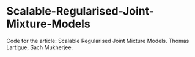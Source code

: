 # Scalable-Regularised-Joint-Mixture-Models
Code for the article: Scalable Regularised Joint Mixture Models. Thomas Lartigue, Sach Mukherjee.
